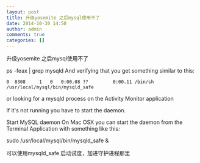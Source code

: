 ```yaml
---
layout: post
title: 升级yosemite 之后mysql使用不了
date: 2014-10-30 14:50
author: admin
comments: true
categories: []
---
```

升级yosemite 之后mysql使用不了

ps -feax | grep mysqld 
And verifying that you get something similar to this:

    0  8308     1   0   0:00.08 ??         0:00.11 /bin/sh /usr/local/mysql/bin/mysqld_safe
or looking for a mysqld process on the Activity Monitor application

If it's not running you have to start the daemon.

Start MySQL daemon
On Mac OSX you can start the daemon from the Terminal Application with something like this:

sudo /usr/local/mysql/bin/mysqld_safe &

可以使用mysqld_safe 启动试度，加进守护进程那里
